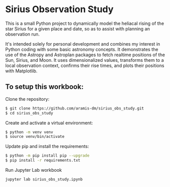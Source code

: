 
# Sirius Observation Study

This is a small Python project to dynamically model the heliacal rising of the star Sirius for a given place and date, so as to assist with planning an observation run.

It's intended solely for personal development and combines my interest in Python coding with some basic astronomy concepts. It demonstrates the use of the Astropy and Astroplan packages to fetch realtime positions of the Sun, Sirius, and Moon. It uses dimensionalized values, transforms them to a local observation context, confirms their rise times, and plots their positions with Matplotlib.

## To setup this workbook:

Clone the repository:
```bash
$ git clone https://github.com/aramis-dm/sirius_obs_study.git
$ cd sirius_obs_study
```
Create and activate a virtual environment:  
```bash
$ python -m venv venv
$ source venv/bin/activate  
```  
Update pip and install the requirements:  
```bash
$ python -m pip install pip --upgrade
$ pip install -r requirements.txt
```
Run Jupyter Lab workbook  
```bash
jupyter lab sirius_obs_study.ipynb  
```

